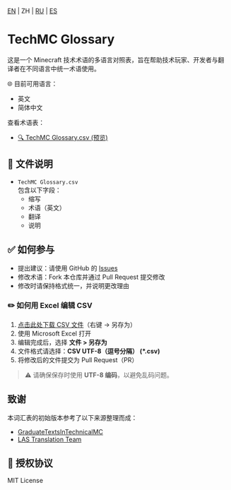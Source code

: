 [EN](README.md) | ZH | [RU](README.ru.md) | [ES](README.es.md)
# TechMC Glossary

这是一个 Minecraft 技术术语的多语言对照表，旨在帮助技术玩家、开发者与翻译者在不同语言中统一术语使用。

🌐 目前可用语言：

- 英文
- 简体中文

查看术语表：
- [🔍 TechMC Glossary.csv (预览)](https://github.com/DuskScorpio/TechMC-Glossary/blob/main/TechMC%20Glossary.csv)

## 📄 文件说明

- `TechMC Glossary.csv`  
  包含以下字段：
  - 缩写
  - 术语（英文）
  - 翻译
  - 说明

## ✅ 如何参与

- 提出建议：请使用 GitHub 的 [Issues](https://github.com/DuskScorpio/TechMC-Glossary/issues)
- 修改术语：Fork 本仓库并通过 Pull Request 提交修改
- 修改时请保持格式统一，并说明更改理由

### ✏️ 如何用 Excel 编辑 CSV

1. [点击此处下载 CSV 文件](https://github.com/DuskScorpio/TechMC-Glossary/raw/main/TechMC%20Glossary.csv)（右键 → 另存为）  
2. 使用 Microsoft Excel 打开  
3. 编辑完成后，选择 **文件 > 另存为**  
4. 文件格式请选择：**CSV UTF-8（逗号分隔） (*.csv)**  
5. 将修改后的文件提交为 Pull Request（PR）

> ⚠️ 请确保保存时使用 **UTF-8 编码**，以避免乱码问题。

## 致谢
本词汇表的初始版本参考了以下来源整理而成：
- [GraduateTextsInTechnicalMC](https://github.com/tanhHeng/GraduateTextsInTechnicalMC)
- [LAS Translation Team](https://www.youtube.com/@redstonevideotranslation5478)

## 📜 授权协议

MIT License
